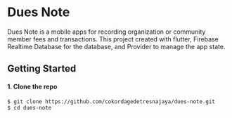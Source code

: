 # Dues Note

Dues Note is a mobile apps for recording organization or community member fees and transactions. This project created with flutter, Firebase Realtime Database for the database, and Provider to manage the app state.

## Getting Started

#### 1. Clone the repo
```sh
$ git clone https://github.com/cokordagedetresnajaya/dues-note.git
$ cd dues-note
```
